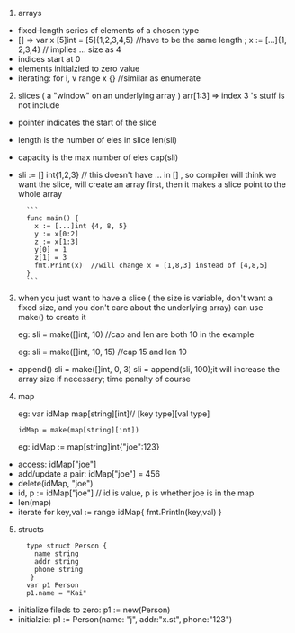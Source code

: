 1. arrays
- fixed-length series of elements of a chosen type
- []    => var x [5]int = [5]{1,2,3,4,5}  //have to be the same length  ;  x := [...]{1, 2,3,4} // implies ... size as 4
- indices start at 0
- elements initialzied to zero value
- iterating:  for i, v range x {}   //similar as enumerate 

2. slices ( a "window" on an underlying array ) arr[1:3] => index 3 's stuff is not include 
- pointer indicates the start of the slice
- length is the number of eles in slice  len(sli)
- capacity is the max number of eles    cap(sli)
- sli := [] int{1,2,3}  // this doesn't have ... in [] , so compiler will think we want the slice, will create an array first, then it makes a slice point to the whole array

        ```
        func main() {
          x := [...]int {4, 8, 5}
          y := x[0:2]
          z := x[1:3]
          y[0] = 1
          z[1] = 3
          fmt.Print(x)  //will change x = [1,8,3] instead of [4,8,5]
        }
        ```


3. when you just want to have a slice ( the size is variable, don't want a fixed size, and you don't care about the underlying array)
can use make() to create it

    eg: sli = make([]int, 10)  //cap and len are both 10 in the example

    eg: sli = make([]int, 10, 15)  //cap 15 and len 10 

- append()   sli = make([]int, 0, 3)   sli = append(sli, 100);it will increase the array size if necessary; time penalty of course


4. map 

   eg: var idMap map[string][int]// [key type][val type]
       
       idMap = make(map[string][int])
       
   eg: idMap := map[string]int{"joe":123}
     
- access: idMap["joe"]
- add/update a pair:  idMap["joe"] = 456
- delete(idMap, "joe")
- id, p := idMap["joe"] // id is value, p is whether joe is in the map
- len(map)
- iterate for key,val := range idMap{ fmt.Println(key,val) }

5. structs

    ```
      type struct Person {
        name string
        addr string
        phone string
       }
      var p1 Person
      p1.name = "Kai"
     ```
      
 - initialize fileds to zero:  p1 := new(Person)
 - initialzie: p1 := Person(name: "j", addr:"x.st", phone:"123")

